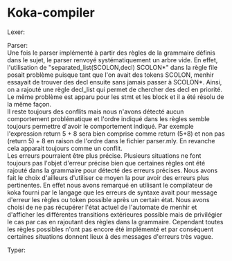 # Koka-compiler
Lexer: 

Parser:  
Une fois le parser implémenté à partir des règles de la grammaire définis dans le sujet, le parser renvoyé systématiquement un arbre vide. En effet, l'utilisation de "separated_list(SCOLON,decl) SCOLON*" dans la règle file posait problème puisque tant que l'on avait des tokens SCOLON, menhir essayait de trouver des decl ensuite sans jamais passer à SCOLON*. Ainsi, on a rajouté une règle decl_list qui permet de chercher des decl en priorité. Le même problème est apparu pour les stmt et les block et il a été résolu de la même façon.  
Il reste toujours des conflits mais nous n'avons détecté aucun comportement problématique et l'ordre indiqué dans les règles semble toujours permettre d'avoir le comportement indiqué. Par exemple l'expression return 5 + 8 sera bien comprise comme return (5+8) et non pas (return 5) + 8 en raison de l'ordre dans le fichier parser.mly. En revanche cela apparait toujours comme un conflit.   
Les erreurs pourraient être plus précise. Plusieurs situations ne font toujours pas l'objet d'erreur précise bien que certaines règles ont été rajouté dans la grammaire pour détecté des erreurs précises. Nous avons fait le choix d'ailleurs d'utiliser ce moyen la pour avoir des erreurs plus pertinentes. En effet nous avons remarqué en utilisant le compilateur de koka fourni par le langage que les erreurs de syntaxe avait pour message d'erreur les règles ou token possible après un certain état. Nous avons choisi de ne pas récupérer l'état actuel de l'automate de menhir et d'afficher les différentes transitions extérieures possible mais de privilégier le cas par cas en rajoutant des règles dans la grammaire. Cependant toutes les règles possibles n'ont pas encore été implémenté et par conséquent certaines situations donnent lieux à des messages d'erreurs très vague. 

Typer:
